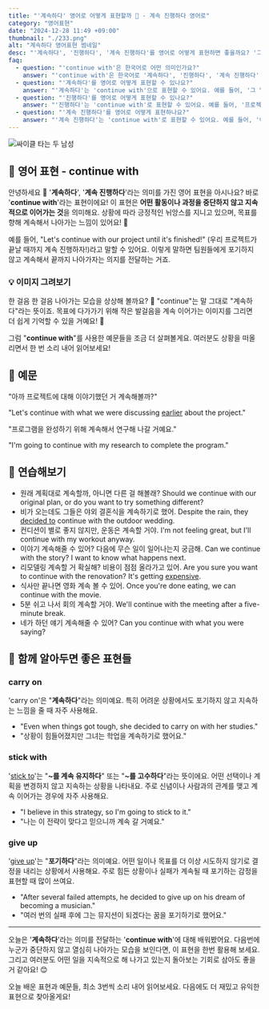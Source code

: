 ```yaml
---
title: "'계속하다' 영어로 어떻게 표현할까 🔄 - 계속 진행하다 영어로"
category: "영어표현"
date: "2024-12-28 11:49 +09:00"
thumbnail: "./233.png"
alt: "계속하다 영어표현 썸네일"
desc: "'계속하다', '진행하다', '계속 진행하다'를 영어로 어떻게 표현하면 좋을까요? '그 일을 계속해도 될까요?', '프로젝트를 계속 진행해도 괜찮아요?' 등을 영어로 표현하는 법을 배워봅시다. 다양한 예문을 통해서 연습하고 본인의 표현으로 만들어 보세요."
faq:
  - question: "'continue with'은 한국어로 어떤 의미인가요?"
    answer: "'continue with'은 한국어로 '계속하다', '진행하다', '계속 진행하다' 등으로 번역될 수 있어요. 어떤 일이나 활동을 멈추지 않고 이어서 진행할 때 사용해요."
  - question: "'계속하다'를 영어로 어떻게 표현할 수 있나요?"
    answer: "'계속하다'는 'continue with'으로 표현할 수 있어요. 예를 들어, '그 일을 계속해도 될까요?'는 'Can I continue with that work?'로 말할 수 있어요."
  - question: "'진행하다'를 영어로 어떻게 표현할 수 있나요?"
    answer: "'진행하다'는 'continue with'로 표현할 수 있어요. 예를 들어, '프로젝트를 진행해도 괜찮아요?'는 'Is it okay to continue with the project?'로 말할 수 있어요."
  - question: "'계속 진행하다'를 영어로 어떻게 표현하나요?"
    answer: "'계속 진행하다'는 'continue with'로 표현할 수 있어요. 예를 들어, '이제 계속 진행할게요'는 'I will continue with it now'로 표현할 수 있어요."
---
```


![싸이클 타는 두 남성](./233-1.jpg)

## 🌟 영어 표현 - continue with

안녕하세요 👋 '**계속하다**', '**계속 진행하다**'라는 의미를 가진 영어 표현을 아시나요? 바로 '**continue with**'라는 표현이에요! 이 표현은 **어떤 활동이나 과정을 중단하지 않고 지속적으로 이어가는 것**을 의미해요. 상황에 따라 긍정적인 뉘앙스를 지니고 있으며, 목표를 향해 계속해서 나아가는 느낌이 있어요! 🚀

예를 들어, "Let's continue with our project until it's finished!" (우리 프로젝트가 끝날 때까지 계속 진행하자!)라고 말할 수 있어요. 이렇게 말하면 팀원들에게 포기하지 않고 계속해서 끝까지 나아가자는 의지를 전달하는 거죠.

### 💡 이미지 그려보기

한 걸음 한 걸음 나아가는 모습을 상상해 볼까요? 👣 "continue"는 말 그대로 "계속하다"라는 뜻이죠. 목표에 다가가기 위해 작은 발걸음을 계속 이어가는 이미지를 그리면 더 쉽게 기억할 수 있을 거예요! 🌟

그럼 "**continue with**"를 사용한 예문들을 조금 더 살펴볼게요. 여러분도 상황을 떠올리면서 한 번 소리 내어 읽어보세요!

## 📖 예문

"아까 프로젝트에 대해 이야기했던 거 계속해볼까?"

"Let's continue with what we were discussing [earlier](/blog/in-english/397.earlier/) about the project."

"프로그램을 완성하기 위해 계속해서 연구해 나갈 거예요."

"I'm going to continue with my research to complete the program."

## 💬 연습해보기

<ul data-interactive-list>
  <li data-interactive-item>
    <span data-toggler>원래 계획대로 계속할까, 아니면 다른 걸 해볼래?</span>
    <span data-answer>Should we continue with our original plan, or do you want to try something different?</span>
  </li>
  <li data-interactive-item>
    <span data-toggler>비가 오는데도 그들은 야외 결혼식을 계속하기로 했어.</span>
    <span data-answer>Despite the rain, they <a href="/blog/in-english/062.decide-to/">decided to</a> continue with the outdoor wedding.</span>
  </li>
  <li data-interactive-item>
    <span data-toggler>컨디션이 별로 좋지 않지만, 운동은 계속할 거야.</span>
    <span data-answer>I'm not feeling great, but I'll continue with my workout anyway.</span>
  </li>
  <li data-interactive-item>
    <span data-toggler>이야기 계속해줄 수 있어? 다음에 무슨 일이 일어나는지 궁금해.</span>
    <span data-answer>Can we continue with the story? I want to know what happens next.</span>
  </li>
  <li data-interactive-item>
    <span data-toggler>리모델링 계속할 거 확실해? 비용이 점점 올라가고 있어.</span>
    <span data-answer>Are you sure you want to continue with the renovation? It's getting <a href="/blog/in-english/317.expensive/">expensive</a>.</span>
  </li>
  <li data-interactive-item>
    <span data-toggler>식사만 끝나면 영화 계속 볼 수 있어.</span>
    <span data-answer>Once you're done eating, we can continue with the movie.</span>
  </li>
  <li data-interactive-item>
    <span data-toggler>5분 쉬고 나서 회의 계속할 거야.</span>
    <span data-answer>We'll continue with the meeting after a five-minute break.</span>
  </li>
  <li data-interactive-item>
    <span data-toggler>네가 하던 얘기 계속해줄 수 있어?</span>
    <span data-answer>Can you continue with what you were saying?</span>
  </li>
</ul>

## 🤝 함께 알아두면 좋은 표현들

### carry on

'carry on'은 "**계속하다**"라는 의미예요. 특히 어려운 상황에서도 포기하지 않고 지속하는 느낌을 줄 때 자주 사용해요.

- "Even when things got tough, she decided to carry on with her studies."
- "상황이 힘들어졌지만 그녀는 학업을 계속하기로 했어요."

### stick with

'[stick to](/blog/vocab-1/015.stick-to/)'는 "**~를 계속 유지하다**" 또는 "**~를 고수하다**"라는 뜻이에요. 어떤 선택이나 계획을 변경하지 않고 지속하는 상황을 나타내요. 주로 신념이나 사람과의 관계를 맺고 계속 이어가는 경우에 자주 사용해요.

- "I believe in this strategy, so I'm going to stick to it."
- "나는 이 전략이 맞다고 믿으니까 계속 갈 거예요."

### give up

'[give up](/blog/vocab-1/046.give-up/)'는 "**포기하다**"라는 의미예요. 어떤 일이나 목표를 더 이상 시도하지 않기로 결정을 내리는 상황에서 사용해요. 주로 힘든 상황이나 실패가 계속될 때 포기하는 감정을 표현할 때 많이 쓰여요.

- "After several failed attempts, he decided to give up on his dream of becoming a musician."
- "여러 번의 실패 후에 그는 뮤지션이 되겠다는 꿈을 포기하기로 했어요."

---

오늘은 '**계속하다**'라는 의미를 전달하는 '**continue with**'에 대해 배워봤어요. 다음번에 누군가 중단하지 않고 열심히 나아가는 모습을 보인다면, 이 표현을 한번 활용해 보세요. 그리고 여러분도 어떤 일을 지속적으로 해 나가고 있는지 돌아보는 기회로 삼아도 좋을거 같아요! 😊

오늘 배운 표현과 예문들, 최소 3번씩 소리 내어 읽어보세요. 다음에도 더 재밌고 유익한 표현으로 찾아올게요!
